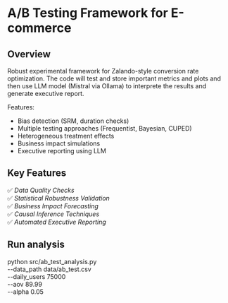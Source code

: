 # A/B Testing Framework for E-commerce

## Overview
Robust experimental framework for Zalando-style conversion rate optimization. The code will test and store important metrics and plots and then use LLM model (Mistral via Ollama) to interprete the results and generate executive report.

Features:
- Bias detection (SRM, duration checks)
- Multiple testing approaches (Frequentist, Bayesian, CUPED)
- Heterogeneous treatment effects
- Business impact simulations
- Executive reporting using LLM

## Key Features
✅ _Data Quality Checks_  
✅ _Statistical Robustness Validation_  
✅ _Business Impact Forecasting_  
✅ _Causal Inference Techniques_  
✅ _Automated Executive Reporting_

## Run analysis
python src/ab_test_analysis.py \
  --data_path data/ab_test.csv \
  --daily_users 75000 \
  --aov 89.99 \
  --alpha 0.05
